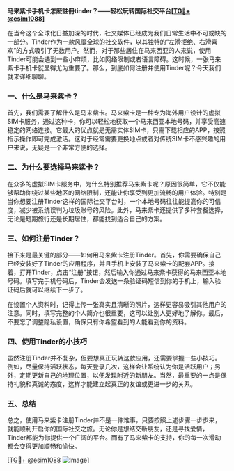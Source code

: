 **马来紫卡手机卡怎麽註冊tinder？——轻松玩转国际社交平台[[TG💪+ @esim1088](https://t.me/s/esim1088)]**

在当今这个全球化日益加深的时代，社交媒体已经成为我们日常生活中不可或缺的一部分。Tinder作为一款风靡全球的社交软件，以其独特的“左滑拒绝、右滑喜欢”的方式吸引了无数用户。然而，对于那些居住在马来西亚的人来说，使用Tinder可能会遇到一些小麻烦，比如网络限制或者语言障碍。这时候，一张马来紫卡手机卡就显得尤为重要了。那么，到底如何注册并使用Tinder呢？今天我们就来详细聊聊。

### 一、什么是马来紫卡？

首先，我们需要了解什么是马来紫卡。马来紫卡是一种专为海外用户设计的虚拟SIM卡服务，通过这种卡，你可以轻松地获取一个马来西亚本地号码，并享受高速稳定的网络连接。它最大的优点就是无需实体SIM卡，只需下载相应的APP，按照指示操作即可完成激活。这对于经常需要更换地点或者对传统SIM卡不感兴趣的用户来说，无疑是一个非常方便的选择。

### 二、为什么要选择马来紫卡？

在众多的虚拟SIM卡服务中，为什么特别推荐马来紫卡呢？原因很简单，它不仅能够帮助你绕过某些地区的网络限制，还能让你享受到更加流畅的用户体验。特别是当你想要注册Tinder这样的国际社交平台时，一个本地号码往往能提高你的可信度，减少被系统误判为垃圾账号的风险。此外，马来紫卡还提供了多种套餐选择，无论是短期旅行还是长期居住，都能找到适合自己的方案。

### 三、如何注册Tinder？

接下来是最关键的部分——如何用马来紫卡注册Tinder。首先，你需要确保自己已经安装好了Tinder的应用程序，并且手机上安装了马来紫卡的配套APP。接着，打开Tinder，点击“注册”按钮，然后输入你通过马来紫卡获得的马来西亚本地号码。填写完手机号码后，Tinder会发送一条验证码短信到你的手机上，输入验证码后就可以继续下一步了。

在设置个人资料时，记得上传一张真实且清晰的照片，这样更容易吸引其他用户的注意。同时，填写完整的个人简介也很重要，这可以让别人更好地了解你。最后，不要忘了调整隐私设置，确保只有你希望看到的人能看到你的资料。

### 四、使用Tinder的小技巧

虽然注册Tinder并不复杂，但要想真正玩转这款应用，还需要掌握一些小技巧。例如，尽量保持活跃状态，每天登录几次，这样会让系统认为你是活跃用户；另外，定期更新自己的地理位置，以便发现附近的新朋友。当然，最重要的一点是保持礼貌和真诚的态度，这样才能建立起真正的友谊或更进一步的关系。

### 五、总结

总之，使用马来紫卡注册Tinder并不是一件难事，只要按照上述步骤一步步来，就能顺利开启你的国际社交之旅。无论你是想结交新朋友，还是寻找爱情，Tinder都能为你提供一个广阔的平台。而有了马来紫卡的支持，你的每一次滑动都会变得更加顺畅和愉快。

[[TG💪+ @esim1088](https://t.me/s/esim1088) ![Image](https://i.postimg.cc/4NQfJmqS/Snipaste-2025-05-13-00-14-12.png)]